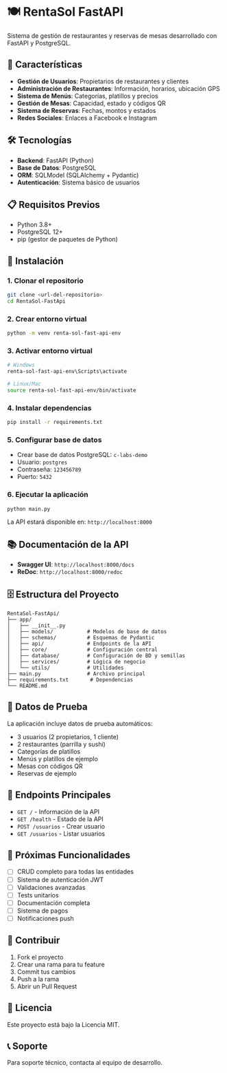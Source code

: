 # 🍽️ RentaSol FastAPI

Sistema de gestión de restaurantes y reservas de mesas desarrollado con FastAPI y PostgreSQL.

## 🚀 Características

- **Gestión de Usuarios**: Propietarios de restaurantes y clientes
- **Administración de Restaurantes**: Información, horarios, ubicación GPS
- **Sistema de Menús**: Categorías, platillos y precios
- **Gestión de Mesas**: Capacidad, estado y códigos QR
- **Sistema de Reservas**: Fechas, montos y estados
- **Redes Sociales**: Enlaces a Facebook e Instagram

## 🛠️ Tecnologías

- **Backend**: FastAPI (Python)
- **Base de Datos**: PostgreSQL
- **ORM**: SQLModel (SQLAlchemy + Pydantic)
- **Autenticación**: Sistema básico de usuarios

## 📋 Requisitos Previos

- Python 3.8+
- PostgreSQL 12+
- pip (gestor de paquetes de Python)

## 🔧 Instalación

### 1. Clonar el repositorio
```bash
git clone <url-del-repositorio>
cd RentaSol-FastApi
```

### 2. Crear entorno virtual
```bash
python -m venv renta-sol-fast-api-env
```

### 3. Activar entorno virtual
```bash
# Windows
renta-sol-fast-api-env\Scripts\activate

# Linux/Mac
source renta-sol-fast-api-env/bin/activate
```

### 4. Instalar dependencias
```bash
pip install -r requirements.txt
```

### 5. Configurar base de datos
- Crear base de datos PostgreSQL: `c-labs-demo`
- Usuario: `postgres`
- Contraseña: `123456789`
- Puerto: `5432`

### 6. Ejecutar la aplicación
```bash
python main.py
```

La API estará disponible en: `http://localhost:8000`

## 📚 Documentación de la API

- **Swagger UI**: `http://localhost:8000/docs`
- **ReDoc**: `http://localhost:8000/redoc`

## 🗄️ Estructura del Proyecto

```
RentaSol-FastApi/
├── app/
│   ├── __init__.py
│   ├── models/           # Modelos de base de datos
│   ├── schemas/          # Esquemas de Pydantic
│   ├── api/              # Endpoints de la API
│   ├── core/             # Configuración central
│   ├── database/         # Configuración de BD y semillas
│   ├── services/         # Lógica de negocio
│   └── utils/            # Utilidades
├── main.py               # Archivo principal
├── requirements.txt       # Dependencias
└── README.md
```

## 🌱 Datos de Prueba

La aplicación incluye datos de prueba automáticos:
- 3 usuarios (2 propietarios, 1 cliente)
- 2 restaurantes (parrilla y sushi)
- Categorías de platillos
- Menús y platillos de ejemplo
- Mesas con códigos QR
- Reservas de ejemplo

## 🔌 Endpoints Principales

- `GET /` - Información de la API
- `GET /health` - Estado de la API
- `POST /usuarios` - Crear usuario
- `GET /usuarios` - Listar usuarios

## 🚧 Próximas Funcionalidades

- [ ] CRUD completo para todas las entidades
- [ ] Sistema de autenticación JWT
- [ ] Validaciones avanzadas
- [ ] Tests unitarios
- [ ] Documentación completa
- [ ] Sistema de pagos
- [ ] Notificaciones push

## 🤝 Contribuir

1. Fork el proyecto
2. Crear una rama para tu feature
3. Commit tus cambios
4. Push a la rama
5. Abrir un Pull Request

## 📄 Licencia

Este proyecto está bajo la Licencia MIT.

## 📞 Soporte

Para soporte técnico, contacta al equipo de desarrollo.
